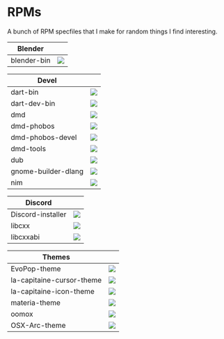# RPMs

A bunch of RPM specfiles that I make for random things I find interesting.

|Blender||
|---|---|
|blender-bin|<a href="https://copr.fedorainfracloud.org/coprs/tcg/blender-bin/package/blender-bin/"><img src="https://copr.fedorainfracloud.org/coprs/tcg/blender-bin/package/blender-bin/status_image/last_build.png" /></a>|

|Devel||
|---|---|
|dart-bin|<a href="https://copr.fedorainfracloud.org/coprs/tcg/devel/package/dart-bin/"><img src="https://copr.fedorainfracloud.org/coprs/tcg/devel/package/dart-bin/status_image/last_build.png" /></a>|
|dart-dev-bin|<a href="https://copr.fedorainfracloud.org/coprs/tcg/devel/package/dart-dev-bin/"><img src="https://copr.fedorainfracloud.org/coprs/tcg/devel/package/dart-dev-bin/status_image/last_build.png" /></a>|
|dmd|<a href="https://copr.fedorainfracloud.org/coprs/tcg/devel/package/dmd/"><img src="https://copr.fedorainfracloud.org/coprs/tcg/devel/package/dmd/status_image/last_build.png" /></a>|
|dmd-phobos|<a href="https://copr.fedorainfracloud.org/coprs/tcg/devel/package/dmd/"><img src="https://copr.fedorainfracloud.org/coprs/tcg/devel/package/dmd/status_image/last_build.png" /></a>|
|dmd-phobos-devel|<a href="https://copr.fedorainfracloud.org/coprs/tcg/devel/package/dmd/"><img src="https://copr.fedorainfracloud.org/coprs/tcg/devel/package/dmd/status_image/last_build.png" /></a>|
|dmd-tools|<a href="https://copr.fedorainfracloud.org/coprs/tcg/devel/package/dmd/"><img src="https://copr.fedorainfracloud.org/coprs/tcg/devel/package/dmd/status_image/last_build.png" /></a>|
|dub|<a href="https://copr.fedorainfracloud.org/coprs/tcg/devel/package/dub/"><img src="https://copr.fedorainfracloud.org/coprs/tcg/devel/package/dub/status_image/last_build.png" /></a>|
|gnome-builder-dlang|<a href="https://copr.fedorainfracloud.org/coprs/tcg/devel/package/gnome-builder-dlang/"><img src="https://copr.fedorainfracloud.org/coprs/tcg/devel/package/gnome-builder-dlang/status_image/last_build.png" /></a>|
|nim|<a href="https://copr.fedorainfracloud.org/coprs/tcg/devel/package/nim/"><img src="https://copr.fedorainfracloud.org/coprs/tcg/devel/package/nim/status_image/last_build.png" /></a>|

|Discord||
|---|---|
|Discord-installer|<a href="https://copr.fedorainfracloud.org/coprs/tcg/discord/package/Discord-installer/"><img src="https://copr.fedorainfracloud.org/coprs/tcg/discord/package/Discord-installer/status_image/last_build.png" /></a>|
|libcxx|<a href="https://copr.fedorainfracloud.org/coprs/tcg/discord/package/libcxx/"><img src="https://copr.fedorainfracloud.org/coprs/tcg/discord/package/libcxx/status_image/last_build.png" /></a>|
|libcxxabi|<a href="https://copr.fedorainfracloud.org/coprs/tcg/discord/package/libcxxabi/"><img src="https://copr.fedorainfracloud.org/coprs/tcg/discord/package/libcxxabi/status_image/last_build.png" /></a>|

|Themes||
|---|---|
|EvoPop-theme|<a href="https://copr.fedorainfracloud.org/coprs/tcg/themes/package/EvoPop-theme/"><img src="https://copr.fedorainfracloud.org/coprs/tcg/themes/package/EvoPop-theme/status_image/last_build.png" /></a>|
|la-capitaine-cursor-theme|<a href="https://copr.fedorainfracloud.org/coprs/tcg/themes/package/la-capitaine-cursor-theme/"><img src="https://copr.fedorainfracloud.org/coprs/tcg/themes/package/la-capitaine-cursor-theme/status_image/last_build.png" /></a>|
|la-capitaine-icon-theme|<a href="https://copr.fedorainfracloud.org/coprs/tcg/themes/package/la-capitaine-icon-theme/"><img src="https://copr.fedorainfracloud.org/coprs/tcg/themes/package/la-capitaine-icon-theme/status_image/last_build.png" /></a>|
|materia-theme|<a href="https://copr.fedorainfracloud.org/coprs/tcg/themes/package/materia-theme/"><img src="https://copr.fedorainfracloud.org/coprs/tcg/themes/package/materia-theme/status_image/last_build.png" /></a>|
|oomox|<a href="https://copr.fedorainfracloud.org/coprs/tcg/themes/package/oomox/"><img src="https://copr.fedorainfracloud.org/coprs/tcg/themes/package/oomox/status_image/last_build.png" /></a>|
|OSX-Arc-theme|<a href="https://copr.fedorainfracloud.org/coprs/tcg/themes/package/OSX-Arc-theme/"><img src="https://copr.fedorainfracloud.org/coprs/tcg/themes/package/OSX-Arc-theme/status_image/last_build.png" /></a>|